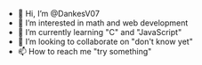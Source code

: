 - 👋 Hi, I’m @DankesV07
- 👀 I’m interested in math and web development
- 🌱 I’m currently learning "C" and "JavaScript" 
- 💞️ I’m looking to collaborate on "don't know yet"
- 📫 How to reach me "try something"

<!---
DankesV07/DankesV07 is a ✨ special ✨ repository because its `README.md` (this file) appears on your GitHub profile.
You can click the Preview link to take a look at your changes.
--->
